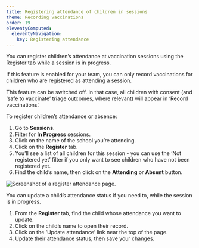 ```yaml
---
title: Registering attendance of children in sessions
theme: Recording vaccinations
order: 19
eleventyComputed:
  eleventyNavigation:
    key: Registering attendance
---
```


You can register children’s attendance at vaccination sessions using the Register tab while a session is in progress.

If this feature is enabled for your team, you can only record vaccinations for children who are registered as attending a session.

This feature can be switched off. In that case, all children with consent (and ‘safe to vaccinate’ triage outcomes, where relevant) will appear in ‘Record vaccinations’.

To register children’s attendance or absence:

1. Go to **Sessions**.
2. Filter for **In Progress** sessions.
3. Click on the name of the school you’re attending.
4. Click on the **Register** tab.
5. You’ll see a list of all children for this session - you can use the ‘Not registered yet’ filter if you only want to see children who have not been registered yet.
6. Find the child’s name, then click on the **Attending** or **Absent** button.

![Screenshot of a register attendance page.](/assets/images/session-attendance.png 'You must register attendance before you can record vaccinations.')

You can update a child’s attendance status if you need to, while the session is in progress.

1. From the **Register** tab, find the child whose attendance you want to update.
2. Click on the child’s name to open their record.
3. Click on the ‘Update attendance’ link near the top of the page.
4. Update their attendance status, then save your changes.
